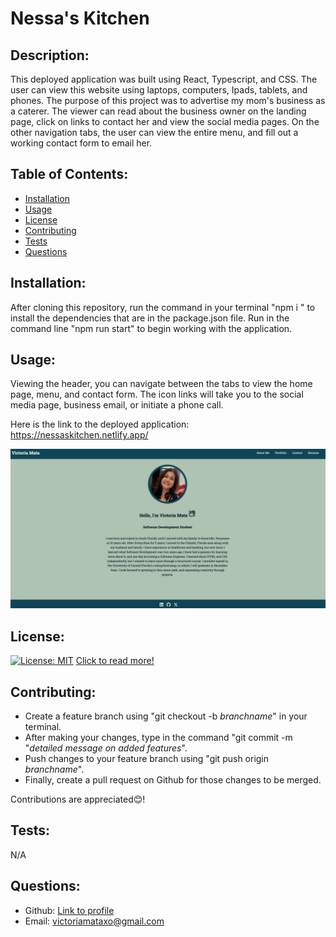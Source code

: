 # Nessa's Kitchen
   ## Description:
   This deployed application was built using React, Typescript, and CSS. The user can view this website using laptops, computers, Ipads, tablets, and phones. The purpose of this project was to advertise my mom's business as a caterer. The viewer can read about the business owner on the landing page, click on links to contact her and view the social media pages. On the other navigation tabs, the user can view the entire menu, and fill out a working contact form to email her.
   ## Table of Contents:
   * [Installation](#installation)
   * [Usage](#usage)
   * [License](#license)
   * [Contributing](#contributing)
   * [Tests](#tests)
   * [Questions](#questions)
   ## Installation:
   After cloning this repository, run the command in your terminal "npm i " to install the dependencies that are in the package.json file. Run in the command line "npm run start" to begin working with the application.
   ## Usage:
   Viewing the header, you can navigate between the tabs to view the home page, menu, and contact form. The icon links will take you to the social media page, business email, or initiate a phone call.


   Here is the link to the deployed application:
https://nessaskitchen.netlify.app/
   
   ![](./src/assets/screenshot.png)

   ## License: 
   [![License: MIT](https://img.shields.io/badge/License-MIT-purple.svg)](https://opensource.org/licenses/MIT)
   [Click to read more!](https://opensource.org/licenses/MIT)
   ## Contributing: 
   * Create a feature branch using "git checkout -b *branchname*" in your terminal. 
   * After making your changes, type in the command "git commit -m "*detailed message on added features*".
   * Push changes to your feature branch using "git push origin *branchname*". 
   * Finally, create a pull request on Github for those changes to be merged. 

Contributions are appreciated😊!
   ## Tests:
   N/A
   ## Questions:
   * Github: [Link to profile](https://github.com/victoriamata)
   * Email: victoriamataxo@gmail.com
   